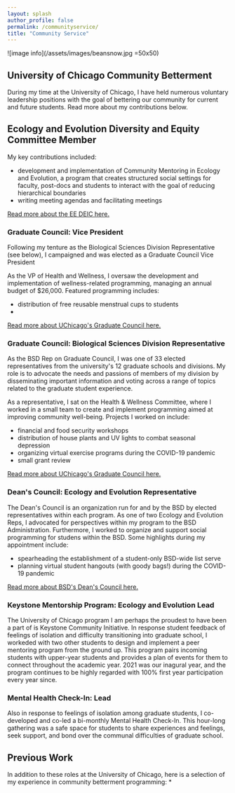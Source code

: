 ```yaml
---
layout: splash
author_profile: false
permalink: /communityservice/
title: "Community Service"
---
```


![image info](/assets/images/beansnow.jpg =50x50)

## University of Chicago Community Betterment

During my time at the University of Chicago, I have held numerous voluntary leadership positions with the goal of bettering our community for current and future students. Read more about my contributions below.

## Ecology and Evolution Diversity and Equity Committee Member

My key contributions included:
* development and implementation of Community Mentoring in Ecology and Evolution, a program that creates structured social settings for faculty, post-docs and students to interact with the goal of reducing hierarchical boundaries
* writing meeting agendas and facilitating meetings

[Read more about the EE DEIC here.](https://ecev-dei.bsd.uchicago.edu/)

### Graduate Council: Vice President 
Following my tenture as the Biological Sciences Division Representative (see below), I campaigned and was elected as a Graduate Council Vice President 

As the VP of Health and Wellness, I oversaw the development and implementation of wellness-related programming, managing an annual budget of $26,000. Featured programming includes:
* distribution of free reusable menstrual cups to students
* 

[Read more about UChicago's Graduate Council here.](https://gc.uchicago.edu/)

### Graduate Council: Biological Sciences Division Representative
As the BSD Rep on Graduate Council, I was one of 33 elected representatives from the university's 12 graduate schools and divisions. My role is to advocate the needs and passions of members of my division by disseminating important information and voting across a range of topics related to the graduate student experience.

As a representative, I sat on the Health & Wellness Committee, where I worked in a small team to create and implement programming aimed at improving community well-being. Projects I worked on include:
* financial and food security workshops
* distribution of house plants and UV lights to combat seasonal depression
* organizing virtual exercise programs during the COVID-19 pandemic
* small grant review

[Read more about UChicago's Graduate Council here.](https://gc.uchicago.edu/)

### Dean's Council: Ecology and Evolution Representative
The Dean's Council is an organization run for and by the BSD by elected representatives within each program. As one of two Ecology and Evolution Reps, I advocated for perspectives within my program to the BSD Administration. Furthermore, I worked to organize and support social programming for studens within the BSD. Some highlights during my appointment include:
* spearheading the establishment of a student-only BSD-wide list serve
* planning virtual student hangouts (with goody bags!) during the COVID-19 pandemic

[Read more about BSD's Dean's Council here.](https://biosciences.uchicago.edu/current-students/groups)

### Keystone Mentorship Program: Ecology and Evolution Lead
The University of Chicago program I am perhaps the proudest to have been a part of is Keystone Community Initiative. In response student feedback of feelings of isolation and difficulty transitioning into graduate school, I workeded with two other students to design and implement a peer mentoring program from the ground up. This program pairs incoming students with upper-year students and provides a plan of events for them to connect throughout the academic year. 2021 was our inagural year, and the program continues to be highly regarded with 100% first year participation every year since.

### Mental Health Check-In: Lead
Also in response to feelings of isolation among graduate students, I co-developed and co-led a bi-monthly Mental Health Check-In. This hour-long gathering was a safe space for students to share experiences and feelings, seek support, and bond over the communal difficulties of graduate school. 

## Previous Work
In addition to these roles at the University of Chicago, here is a selection of my experience in community betterment programming:
* 

